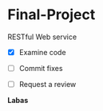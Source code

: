 # Final-Project
RESTful Web service
- [x] Examine code
- [ ] Commit fixes
- [ ] Request a review


**Labas**

